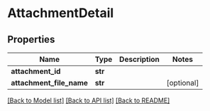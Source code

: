 # AttachmentDetail

## Properties
Name | Type | Description | Notes
------------ | ------------- | ------------- | -------------
**attachment_id** | **str** |  | 
**attachment_file_name** | **str** |  | [optional] 

[[Back to Model list]](../README.md#documentation-for-models) [[Back to API list]](../README.md#documentation-for-api-endpoints) [[Back to README]](../README.md)

